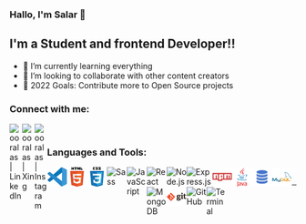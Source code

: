 ### Hallo, I'm Salar  👋 

## I'm a Student and frontend Developer!!

- 🌱 I’m currently learning everything 
- 👯 I’m looking to collaborate with other content creators
- 🥅 2022 Goals: Contribute more to Open Source projects

### Connect with me:


[<img align="left" alt="ooralas | LinkedIn" width="22px" src="https://cdn.jsdelivr.net/npm/simple-icons@v6.2.0/icons/linkedin.svg" />][linkedin]
[<img align="left" alt="ooralas | Xing" width="22px" src="https://cdn.jsdelivr.net/npm/simple-icons@v6.2.0/icons/xing.svg" />][xing]
[<img align="left" alt="ooralas | Instagram" width="22px" src="https://cdn.jsdelivr.net/npm/simple-icons@v6.2.0/icons/instagram.svg" />][instagram]


<br />

### Languages and Tools:

<img align="left" alt="Visual Studio Code" width="35px" src="https://raw.githubusercontent.com/devicons/devicon/master/icons/vscode/vscode-original.svg" />
<img align="left" alt="HTML5" width="35px" src="https://raw.githubusercontent.com/devicons/devicon/master/icons/html5/html5-original-wordmark.svg" />
<img align="left" alt="CSS3" width="35px" src="https://raw.githubusercontent.com/devicons/devicon/master/icons/css3/css3-original-wordmark.svg" />
<img align="left" alt="Sass" width="35px" src="https://cdn.jsdelivr.net/gh/devicons/devicon/icons/sass/sass-original.svg" />
<img align="left" alt="JavaScript" width="35px" src="https://cdn.jsdelivr.net/gh/devicons/devicon/icons/javascript/javascript-original.svg" />
<img align="left" alt="React" width="35px" src="https://cdn.jsdelivr.net/gh/devicons/devicon/icons/react/react-original.svg" />
<img align="left" alt="Node.js" width="35px" src="https://cdn.jsdelivr.net/gh/devicons/devicon/icons/nodejs/nodejs-original.svg" />
<img align="left" alt="Express.js" width="45px"src="https://cdn.jsdelivr.net/gh/devicons/devicon/icons/express/express-original-wordmark.svg" />
<img align="left" alt="Node.js" width="35px" src="https://raw.githubusercontent.com/devicons/devicon/master/icons/npm/npm-original-wordmark.svg" />
<img align="left" alt="npm" width="35px" src="https://raw.githubusercontent.com/devicons/devicon/master/icons/java/java-original-wordmark.svg" />
<img align="left" alt="SQL" width="35px" src="https://raw.githubusercontent.com/github/explore/80688e429a7d4ef2fca1e82350fe8e3517d3494d/topics/sql/sql.png" />
<img align="left" alt="MySQL" width="35px" src="https://raw.githubusercontent.com/devicons/devicon/master/icons/mysql/mysql-original-wordmark.svg" />
<img align="left" alt="MongoDB" width="35px" src="https://cdn.jsdelivr.net/gh/devicons/devicon/icons/mongodb/mongodb-original.svg" />
<img align="left" alt="Git" width="35px" src="https://raw.githubusercontent.com/devicons/devicon/master/icons/git/git-original-wordmark.svg" />
<img align="left" alt="GitHub" width="35px" src="https://cdn.jsdelivr.net/gh/devicons/devicon/icons/github/github-original.svg" />
<img align="left" alt="Terminal" width="35px" src="https://cdn.jsdelivr.net/gh/devicons/devicon/icons/bash/bash-original.svg" />

<br/>

---

[instagram]: https://instagram.com/salar.alali
[linkedin]: https://www.linkedin.com/in/salar-al-ali-bb52221bb/
[xing]: https://www.xing.com/profile/Salar_AlAli
